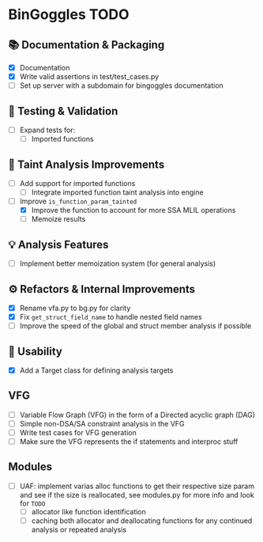 # BinGoggles TODO

## 📚 Documentation & Packaging
- [x] Documentation
- [x] Write valid assertions in test/test_cases.py
- [ ] Set up server with a subdomain for bingoggles documentation

## 🧪 Testing & Validation
- [ ] Expand tests for:
  - [ ] Imported functions

## 🧩 Taint Analysis Improvements
- [ ] Add support for imported functions
  - [ ] Integrate imported function taint analysis into engine
- [ ] Improve `is_function_param_tainted`
  - [x] Improve the function to account for more SSA MLIL operations
  - [ ] Memoize results
    <!--
        __builtin_memcpy(dest, src, n)
        __builtin_memset(s, c, n)
        __builtin_strcpy(dest, src)
        __builtin_strncpy(dest, src, n)
        __builtin_wcscpy(dest, src)
    -->

## 💡 Analysis Features
- [ ] Implement better memoization system (for general analysis)

## ⚙️ Refactors & Internal Improvements
- [x] Rename vfa.py to bg.py for clarity
- [x] Fix `get_struct_field_name` to handle nested field names
- [ ] Improve the speed of the global and struct member analysis if possible

## 🎯 Usability
- [x] Add a Target class for defining analysis targets

## VFG
- [ ] Variable Flow Graph (VFG) in the form of a Directed acyclic graph (DAG)
- [ ] Simple non-DSA/SA constraint analysis in the VFG
- [ ] Write test cases for VFG generation
- [ ] Make sure the VFG represents the if statements and interproc stuff

## Modules
- [ ] UAF: implement varias alloc functions to get their respective size param and see if the size is reallocated, see modules.py for more info and look for `TODO`
  - [ ] allocator like function identification
  - [ ] caching both allocator and deallocating functions for any continued analysis or repeated analysis